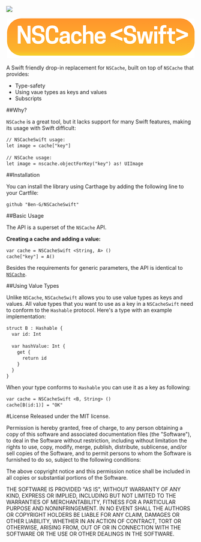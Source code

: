 ![](https://camo.githubusercontent.com/3dc8a44a2c3f7ccd5418008d1295aae48466c141/68747470733a2f2f696d672e736869656c64732e696f2f62616467652f43617274686167652d636f6d70617469626c652d3442433531442e7376673f7374796c653d666c6174)

<p align="center">
  <img src="Readme/icon.png" />
</p>

A Swift friendly drop-in replacement for `NSCache`, built on top of `NSCache` that provides:

- Type-safety
- Using vaue types as keys and values
- Subscripts

##Why?

`NSCache` is a great tool, but it lacks support for many Swift features, making its usage with Swift difficult:

    // NSCacheSwift usage:
    let image = cache["key"]
    
    // NSCache usage:
    let image = nscache.objectForKey("key") as! UIImage


##Installation

You can install the library using Carthage by adding the following line to your Cartfile:

	github "Ben-G/NSCacheSwift"

##Basic Usage

The API is a superset of the `NSCache` API.

**Creating a cache and adding a value:**

	var cache = NSCacheSwift <String, A> ()
	cache["key"] = A()
	
Besides the requirements for generic parameters, the API is identical to [`NSCache`](https://developer.apple.com/library/mac/documentation/Cocoa/Reference/NSCache_Class/index.html).
	
##Using Value Types

Unlike `NSCache`, `NSCacheSwift` allows you to use value types as keys and values. All value types that you want to use as a key in a `NSCacheSwift` need to conform to the `Hashable` protocol. Here's a type with an example implementation:

	struct B : Hashable {
	  var id: Int
	  
	  var hashValue: Int {
	    get {
	      return id
	    }
	  }
	}
	
When your type conforms to `Hashable` you can use it as a key as following:

    var cache = NSCacheSwift <B, String> ()
    cache[B(id:1)] = "OK"

#License
Released under the MIT license.

Permission is hereby granted, free of charge, to any person obtaining a copy of this software and associated documentation files (the "Software"), to deal in the Software without restriction, including without limitation the rights to use, copy, modify, merge, publish, distribute, sublicense, and/or sell copies of the Software, and to permit persons to whom the Software is furnished to do so, subject to the following conditions:

The above copyright notice and this permission notice shall be included in all copies or substantial portions of the Software.

THE SOFTWARE IS PROVIDED "AS IS", WITHOUT WARRANTY OF ANY KIND, EXPRESS OR IMPLIED, INCLUDING BUT NOT LIMITED TO THE WARRANTIES OF MERCHANTABILITY, FITNESS FOR A PARTICULAR PURPOSE AND NONINFRINGEMENT. IN NO EVENT SHALL THE AUTHORS OR COPYRIGHT HOLDERS BE LIABLE FOR ANY CLAIM, DAMAGES OR OTHER LIABILITY, WHETHER IN AN ACTION OF CONTRACT, TORT OR OTHERWISE, ARISING FROM, OUT OF OR IN CONNECTION WITH THE SOFTWARE OR THE USE OR OTHER DEALINGS IN THE SOFTWARE.
